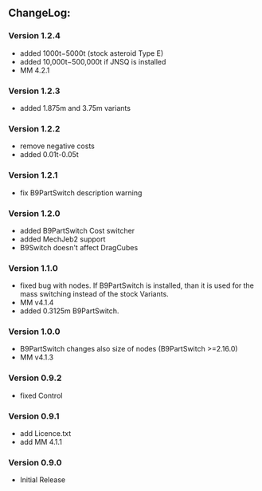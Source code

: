 ## ChangeLog:

### Version 1.2.4
 * added 1000t−5000t (stock asteroid Type E) 
 * added 10,000t−500,000t if JNSQ is installed 
 * MM 4.2.1

### Version 1.2.3
 * added 1.875m and 3.75m variants

### Version 1.2.2
 * remove negative costs
 * added 0.01t-0.05t

### Version 1.2.1
 * fix B9PartSwitch description warning

### Version 1.2.0
 * added B9PartSwitch Cost switcher
 * added MechJeb2 support
 * B9Switch doesn't affect DragCubes

### Version 1.1.0
 * fixed bug with nodes.
   If B9PartSwitch is installed, than it is used for the mass switching instead of the stock Variants.
 * MM v4.1.4
 * added 0.3125m B9PartSwitch.

### Version 1.0.0
 * B9PartSwitch changes also size of nodes (B9PartSwitch >=2.16.0) 
 * MM v4.1.3

### Version 0.9.2
 * fixed Control

### Version 0.9.1
 * add Licence.txt 
 * add MM 4.1.1 

### Version 0.9.0
 * Initial Release
